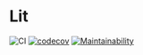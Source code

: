 # Lit

![CI](https://github.com/zhuhaow/Lit/workflows/CI/badge.svg)
[![codecov](https://codecov.io/gh/zhuhaow/Lit/branch/master/graph/badge.svg)](https://codecov.io/gh/zhuhaow/Lit)
[![Maintainability](https://api.codeclimate.com/v1/badges/38fd2cfe3748bb1603bf/maintainability)](https://codeclimate.com/github/zhuhaow/Lit/maintainability)
